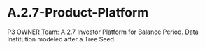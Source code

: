 # A.2.7-Product-Platform
P3 OWNER Team: A.2.7 Investor Platform for Balance Period. Data Institution modeled after a Tree Seed.
